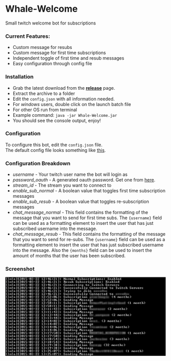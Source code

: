 # Whale-Welcome
Small twitch welcome bot for subscriptions

### Current Features:
* Custom message for resubs
* Custom message for first time subscriptions
* Independent toggle of first time and resub messages
* Easy configuration through config file

### Installation
* Grab the latest download from the **[release](https://github.com/goldbattle/Whale-Welcome/releases)** page.
* Extract the archive to a folder
* Edit the `config.json` with all information needed.
* For *windows* users, double click on the launch batch file
* For other OS run from terminal
* Example command: `java -jar Whale-Welcome.jar`
* You should see the console output, enjoy!

### Configuration
To configure this bot, edit the `config.json` file.  
The default config file looks something like [this](https://github.com/goldbattle/Whale-Welcome/blob/master/default-config.json).

### Configuration Breakdown
* *username* - Your twitch user name the bot will login as
* *password_oauth* - A generated oauth password. Get one from [here](http://twitchapps.com/tmi/).
* *stream_id* - The stream you want to connect to
* *enable_sub_normal* - A boolean value that toggles first time subscription messages
* *enable_sub_resub* - A boolean value that toggles re-subscription messages
* *chat_message_normal* - This field contains the formatting of the message that you want to send for first time subs. The `{username}` field can be used as a formatting element to insert the user that has just subscribed username into the message.
* *chat_message_resub* - This field contains the formatting of the message that you want to send for re-subs. The `{username}` field can be used as a formatting element to insert the user that has just subscribed username into the message. Also the `{months}` field can be used to insert the amount of months that the user has been subscribed.

### Screenshot

![Screenshot](screenshot.png)
